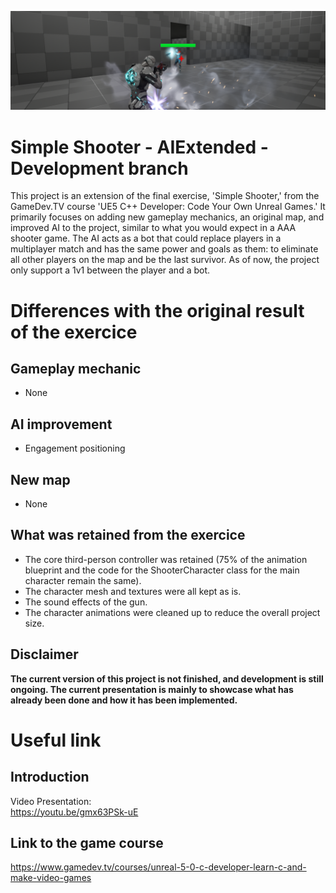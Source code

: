 ![Screenshot of the projectt](/Screenshot/ProjectHeader.png)</BR>
# Simple Shooter - AIExtended - Development branch
This project is an extension of the final exercise, 'Simple Shooter,' from the GameDev.TV course 'UE5 C++ Developer: Code Your Own Unreal Games.' It primarily focuses on adding new gameplay mechanics, an original map, and improved AI to the project, similar to what you would expect in a AAA shooter game. The AI acts as a bot that could replace players in a multiplayer match and has the same power and goals as them: to eliminate all other players on the map and be the last survivor. As of now, the project only support a 1v1 between the player and a bot.

# Differences with the original result of the exercice
## Gameplay mechanic
- None

## AI improvement
- Engagement positioning

## New map
- None

## What was retained from the exercice
- The core third-person controller was retained (75% of the animation blueprint and the code for the ShooterCharacter class for the main character remain the same).
- The character mesh and textures were all kept as is.
- The sound effects of the gun.
- The character animations were cleaned up to reduce the overall project size.
  
## Disclaimer
<b>The current version of this project is not finished, and development is still ongoing. The current presentation is mainly to showcase what has already been done and how it has been implemented.</b>

# Useful link

## Introduction
Video Presentation: </br>
https://youtu.be/gmx63PSk-uE
  
## Link to the game course
https://www.gamedev.tv/courses/unreal-5-0-c-developer-learn-c-and-make-video-games
